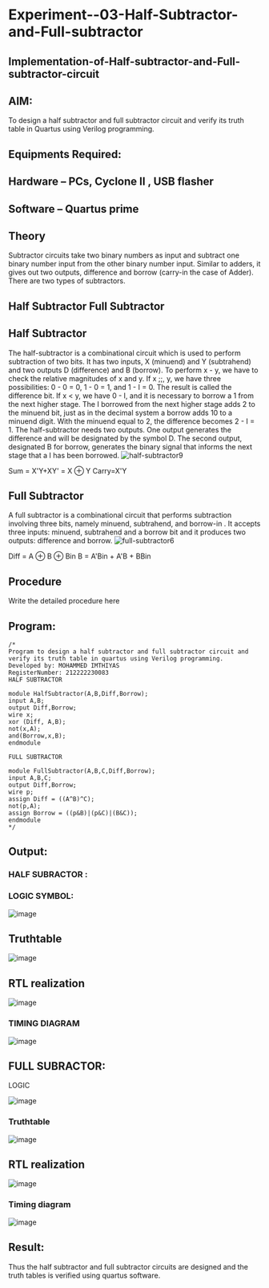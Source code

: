 # Experiment--03-Half-Subtractor-and-Full-subtractor
## Implementation-of-Half-subtractor-and-Full-subtractor-circuit
## AIM:
To design a half subtractor and full subtractor circuit and verify its truth table in Quartus using Verilog programming.

## Equipments Required:
## Hardware – PCs, Cyclone II , USB flasher
## Software – Quartus prime
## Theory
Subtractor circuits take two binary numbers as input and subtract one binary number input from the other binary number input. Similar to adders, it gives out two outputs, difference and borrow (carry-in the case of Adder). There are two types of subtractors.

## Half Subtractor Full Subtractor
## Half Subtractor
The half-subtractor is a combinational circuit which is used to perform subtraction of two bits. It has two inputs, X (minuend) and Y (subtrahend) and two outputs D (difference) and B (borrow). To perform x - y, we have to check the relative magnitudes of x and y. If x ;;, y, we have three possibilities: 0 - 0 = 0, 1 - 0 = 1, and 1 - I = 0. The result is called the difference bit. If x < y, we have 0 - I, and it is necessary to borrow a 1 from the next higher stage. The I borrowed from the next higher stage adds 2 to the minuend bit, just as in the decimal system a borrow adds 10 to a minuend digit. With the minuend equal to 2, the difference becomes 2 - I = 1. The half-subtractor needs two outputs. One output generates the difference and will be designated by the symbol D. The second output, designated B for borrow, generates the binary signal that informs the next stage that a I has been borrowed.
![half-subtractor9](https://user-images.githubusercontent.com/36288975/166112538-58c3bc7c-ee5d-4e6a-ac8d-8e8328efe27a.png)


Sum = X'Y+XY' = X ⊕ Y
Carry=X'Y

## Full Subtractor
A full subtractor is a combinational circuit that performs subtraction involving three bits, namely minuend, subtrahend, and borrow-in . It accepts three inputs: minuend, subtrahend and a borrow bit and it produces two outputs: difference and borrow. 
![full-subtractor6](https://user-images.githubusercontent.com/36288975/166112541-24c68359-3de8-4674-ae22-8272ffc385ed.png)


Diff = A ⊕ B ⊕ Bin B = A'Bin + A'B + BBin

## Procedure



Write the detailed procedure here 


## Program:
```
/*
Program to design a half subtractor and full subtractor circuit and verify its truth table in quartus using Verilog programming.
Developed by: MOHAMMED IMTHIYAS
RegisterNumber: 212222230083
HALF SUBTRACTOR

module HalfSubtractor(A,B,Diff,Borrow);
input A,B;
output Diff,Borrow;
wire x;
xor (Diff, A,B);
not(x,A);
and(Borrow,x,B);
endmodule

FULL SUBTRACTOR

module FullSubtractor(A,B,C,Diff,Borrow);
input A,B,C;
output Diff,Borrow;
wire p;
assign Diff = ((A^B)^C);
not(p,A);
assign Borrow = ((p&B)|(p&C)|(B&C));
endmodule
*/
```

## Output:

### HALF SUBRACTOR :
### LOGIC SYMBOL:


![image](https://user-images.githubusercontent.com/120353416/233367555-b4e181bc-8cb2-457c-b295-64cfdd3303c3.png)


## Truthtable


![image](https://user-images.githubusercontent.com/120353416/233367634-be010dd4-e02f-4849-9619-79fd29420ec3.png)




##  RTL realization


![image](https://user-images.githubusercontent.com/120353416/233367716-6e39a04d-616e-4e35-a551-da0822f49656.png)


### TIMING DIAGRAM

![image](https://user-images.githubusercontent.com/120353416/233367964-4c79b0cd-4188-4cb3-8f98-7871ff9e4e87.png)

## FULL SUBRACTOR:
LOGIC

![image](https://user-images.githubusercontent.com/120353416/233368188-1f0bd406-ff0d-4aee-88c6-0806c86fbf7f.png)

### Truthtable

![image](https://user-images.githubusercontent.com/120353416/233368334-6b59e49a-6e48-499e-9ea0-6e479ef6048e.png)

## RTL realization

![image](https://user-images.githubusercontent.com/120353416/233368572-b7f6e981-b5f4-4a61-befa-bc78322ddc5a.png)

### Timing diagram

![image](https://user-images.githubusercontent.com/120353416/233368711-43a14cbf-ce47-47fa-9d03-7730e1bb115c.png)





## Result:
Thus the half subtractor and full subtractor circuits are designed and the truth tables is verified using quartus software.
